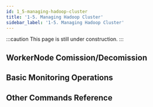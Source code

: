 ```yaml
---
id: 1_5-managing-hadoop-cluster
title: '1-5. Managing Hadoop Cluster'
sidebar_label: '1-5. Managing Hadoop Cluster'
---
```


:::caution
This page is still under construction. 
:::

## WorkerNode Comission/Decomission


## Basic Monitoring Operations


## Other Commands Reference